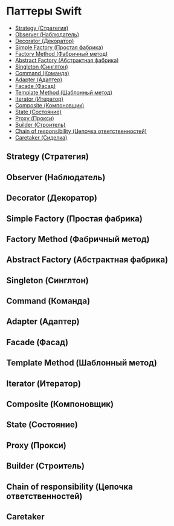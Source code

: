 # Паттеры Swift

- [Strategy (Стратегия)](#strategy-(стратегия))
- [Observer (Наблюдатель)](#observer-(наблюдатель))
- [Decorator (Декоратор)](#decorator-(декоратор))
- [Simple Factory (Простая фабрика)](#simple-factory-(простая-фабрика))
- [Factory Method (Фабричный метод)](#factory-method-(фабричный-метод))
- [Abstract Factory (Абстрактная фабрика)](#abstract-factory-(абстрактная-фабрика))
- [Singleton (Синглтон)](#singleton-(синглтон))
- [Command (Команда)](#command-(команда))
- [Adapter (Адаптер)](#adapter-(адаптер))
- [Facade (Фасад)](#facade-(фасад))
- [Template Method (Шаблонный метод)](#template-method-(шаблонный-метод))
- [Iterator (Итератор)](#iterator-(итератор))
- [Composite (Компоновщик)](#composite-(компоновщик))
- [State (Состояние)](#state-(состояние))
- [Proxy (Прокси)](#proxy-(прокси))
- [Builder (Строитель)](#builder-(строитель))
- [Chain of responsibility (Цепочка ответственностей)](#chain-of-responsibility-(цепочка-ответственностей))
- [Caretaker (Сиделка)](#caretaker-(cиделка))



## Strategy (Стратегия)

## Observer (Наблюдатель)

## Decorator (Декоратор)

## Simple Factory (Простая фабрика)

## Factory Method (Фабричный метод)

## Abstract Factory (Абстрактная фабрика)

## Singleton (Синглтон)

## Command (Команда)

## Adapter (Адаптер)

## Facade (Фасад)

## Template Method (Шаблонный метод)

## Iterator (Итератор)

## Composite (Компоновщик)

## State (Состояние)

## Proxy (Прокси)

## Builder (Строитель)

## Chain of responsibility (Цепочка ответственностей)

## Caretaker
